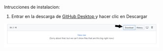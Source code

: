 Intrucciones de instalacion:


1. Entrar en la descarga de <a href="/Descargas/GitHubDesktopSetup.exe" download> GitHub Desktop </a> y hacer clic en Descargar </p>
<img src="/Descargas/snip1.png">

